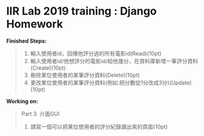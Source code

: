 # IIR Lab 2019 training : Django Homework<br>

**Finished Steps:**<br>
>1. 輸入使用者id，回傳他評分過的所有電影id(Read)(10pt)<br>
>2. 輸入使用者id/他想評分的電影id/給他幾分，在資料庫新增一筆評分資料(Create)(10pt)<br>
>3. 刪除某位使用者的某筆評分資料(Delete)(10pt)<br>
>4. 更改某位使用者的某筆評分資料(例如:把分數從1分改成3分)(Update)(10pt)<br>

**Working on:**<br>
>Part 3. 介面GUI<br>
>1. 請寫一個可以把某位使用者的評分紀錄讀出來的頁面(10pt)<br>
